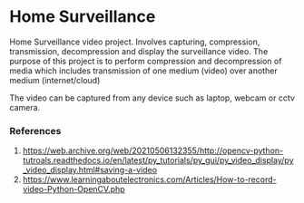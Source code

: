 # Home Surveillance
 Home Surveillance video project. Involves capturing, compression, transmission, decompression and display
the surveillance video. The purpose of this project is to perform compression and decompression
of media which includes transmission of one medium (video) over another medium (internet/cloud)

The video can be captured from any device such as laptop, webcam or cctv camera.


### References
1. https://web.archive.org/web/20210506132355/http://opencv-python-tutroals.readthedocs.io/en/latest/py_tutorials/py_gui/py_video_display/py_video_display.html#saving-a-video
2. https://www.learningaboutelectronics.com/Articles/How-to-record-video-Python-OpenCV.php

